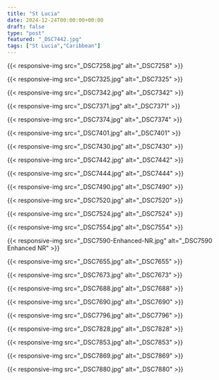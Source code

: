 ```yaml
---
title: "St Lucia"
date: 2024-12-24T00:00:00+00:00
draft: false
type: "post"
featured: "_DSC7442.jpg"
tags: ["St Lucia","Caribbean"]
---
```


{{< responsive-img src="_DSC7258.jpg" alt="_DSC7258" >}}

{{< responsive-img src="_DSC7325.jpg" alt="_DSC7325" >}}

{{< responsive-img src="_DSC7342.jpg" alt="_DSC7342" >}}

{{< responsive-img src="_DSC7371.jpg" alt="_DSC7371" >}}

{{< responsive-img src="_DSC7374.jpg" alt="_DSC7374" >}}

{{< responsive-img src="_DSC7401.jpg" alt="_DSC7401" >}}

{{< responsive-img src="_DSC7430.jpg" alt="_DSC7430" >}}

{{< responsive-img src="_DSC7442.jpg" alt="_DSC7442" >}}

{{< responsive-img src="_DSC7444.jpg" alt="_DSC7444" >}}

{{< responsive-img src="_DSC7490.jpg" alt="_DSC7490" >}}

{{< responsive-img src="_DSC7520.jpg" alt="_DSC7520" >}}

{{< responsive-img src="_DSC7524.jpg" alt="_DSC7524" >}}

{{< responsive-img src="_DSC7554.jpg" alt="_DSC7554" >}}

{{< responsive-img src="_DSC7590-Enhanced-NR.jpg" alt="_DSC7590 Enhanced NR" >}}

{{< responsive-img src="_DSC7655.jpg" alt="_DSC7655" >}}

{{< responsive-img src="_DSC7673.jpg" alt="_DSC7673" >}}

{{< responsive-img src="_DSC7688.jpg" alt="_DSC7688" >}}

{{< responsive-img src="_DSC7690.jpg" alt="_DSC7690" >}}

{{< responsive-img src="_DSC7796.jpg" alt="_DSC7796" >}}

{{< responsive-img src="_DSC7828.jpg" alt="_DSC7828" >}}

{{< responsive-img src="_DSC7853.jpg" alt="_DSC7853" >}}

{{< responsive-img src="_DSC7869.jpg" alt="_DSC7869" >}}

{{< responsive-img src="_DSC7880.jpg" alt="_DSC7880" >}}

